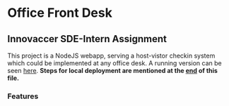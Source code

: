 # Office Front Desk 
## Innovaccer SDE-Intern Assignment
This project is a NodeJS webapp, serving a host-vistor checkin system which could be implemented at any office desk.
A running version can be seen [here](ovacer-1ec3d.appspot.com).
**Steps for local deployment are mentioned at the [end](#) of this file.**
### Features
